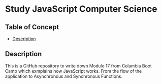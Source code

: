 # Study JavaScript Computer Science

## Table of Concept

- [Description](#description)

## Description

This is a GitHub repository to write down Module 17 from Columbia Boot Camp which exmplains how JavaScript works. From the flow of the application to Asynchronous and Synchronous Functions.
